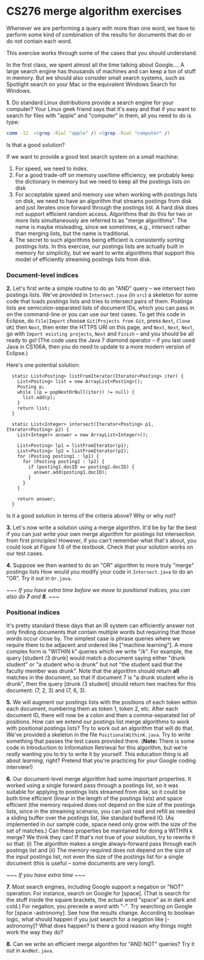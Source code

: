 # CS276 merge algorithm exercises

Whenever we are performing a query with more than one word, we have to perform
some kind of combination of the results for documents that do or do not 
contain each word. 

This exercise works through some of the cases that you should understand.

In the first class, we spent almost all the time talking about Google....
A large search engine has thousands of machines and can keep a ton of stuff
in memory. But we should also consider small search systems, such as Spotlight
search on your Mac or the equivalent Windows Search for Windows.

**1.**
Do standard Linux distributions provide a search engine for your computer?
Your Linux geek friend says that it's easy and that if you want to search for
files with "apple" and "computer" in them, all you need to do is type:
```bash
comm -12  <(grep -Riwl "apple" /) <(grep -Riwl "computer" /)
```
Is that a good solution?

If we want to provide a good text search system on a small machine:
 1. For speed, we need to index.
 2. For a good trade-off on memory use/time efficiency, we probably keep the dictionary in memory
   but we need to keep all the postings lists on disk
 3. For acceptable speed and memory use when working with postings lists on disk, we need to have an algorithm
   that streams postings from disk and just iterates once forward through the 
   postings list. A hard disk does not support efficient random access.
   Algorithms that do this for two or more lists simultaneously are referred to 
   as "merge algorithms". The name is maybe misleading, since we sometimes, e.g.,
   intersect rather than merging lists, but the name is traditional.
 4. The secret to such algorithms being efficient is consistently *sorting* postings lists.
In this exercise, our postings lists are actually built in memory for simplicity, 
but we want to write algorithms that support this model of efficiently streaming postings lists 
from disk.

### Document-level indices

**2.**
Let's first write a simple routine to do an "AND" query – we intersect two postings lists.
We've provided in `Intersect.java` (in `src`) a skeleton for some code that loads postings
lists and tries to intersect pairs of them. Postings lists are semicolon-separated lists
of document IDs, which you can pass in on the command-line or you can use our test cases.
To get this code in Eclipse, do `File|Import` choose `Git|Projects from Git`, press `Next`,
`Clone URI` then `Next`, then enter the HTTPS URI on this page, and `Next`, `Next`, `Next`, 
go with `Import existing projects`, `Next` and `Finish` – and you should be all ready to go!
(The code uses the Java 7 diamond operator – if you last used Java in CS106A, then you do
need to update to a more modern version of Eclipse.)

Here's one potential solution:

```
  static List<Posting> listFromIterator(Iterator<Posting> iter) {
    List<Posting> list = new ArrayList<Posting>();
    Posting p;
    while ((p = popNextOrNull(iter)) != null) {
      list.add(p);
    }
    return list;
  }

  static List<Integer> intersect(Iterator<Posting> p1, Iterator<Posting> p2) {
    List<Integer> answer = new ArrayList<Integer>();

    List<Posting> lp1 = listFromIterator(p1);
    List<Posting> lp2 = listFromIterator(p2);
    for (Posting posting1 : lp1) {
      for (Posting posting2 : lp2) {
        if (posting1.docID == posting2.docID) {
          answer.add(posting1.docID);
        }
      }
    }

    return answer;
  }
```

Is it a good solution in terms of the criteria above? Why or why not?

**3.** 
Let's now write a solution using a merge algorithm.
It'd be by far the best if you can just write your own merge algorithm for 
postings list intersection from first principles!
However, if you can't remember what that's about, you could look at Figure 1.6
of the textbook. Check that your solution works on our test cases.

**4.** 
Suppose we then wanted to do an "OR" algorithm to more truly "merge" postings lists
How would you modify your code in `Intersect.java` to do an "OR". 
Try it out in `Or.java`.
 
*~~~ If you have extra time before we move to positional indices, you can also do __7__ and __8__. ~~~*

### Positional indices

It's pretty standard these days that an IR system can efficiently answer not only finding documents that
contain multiple words but requiring that those words occur close by. The simplest case is
phrase queries where we require them to be adjacent and ordered like ["machine learning"].
A more complex form is "WITHIN k" queries which we write "/k".  For example, 
the query [student /3 drunk] would match a document saying either "drunk student" or 
"a student who is drunk" but not "the student said that the faculty member was drunk".
Note that the algorithm should return **all** matches in the document, so that if document 7 is
"a drunk student who is drunk", then the query [drunk /3 student] should return two maches for 
this document: (7, 2, 3) and (7, 6, 3).

**5.** 
We will augment our postings lists with the positions of each token within each document,
numbering them as token 1, token 2, etc. After each document ID, there will now be a colon
and then a comma-separated list of positions. How can we extend our postings list merge
algorithms to work with positional postings lists? Try to work out an algorithm that will do that.
We've provided a skeleton in the file `PositionalWithinK.java`. Try to write something that 
passes the test cases provided there.  (**Note:** There is some code in Introduction to Information Retrieval
for this algorithm, but we're _really_ wanting you to try to write it by yourself. This education thing is
all about _learning_, right? Pretend that you're practicing for your Google coding interview!)

**6.**
Our document-level merge algorithm had some important properties. It worked using a single forward pass
through a postings list, so it was suitable for applying to postings lists streamed from disk, so it could be both time efficient
(linear in the length of the postings lists) and space efficient (the memory required does not depend on the size of the postings
lists, since in the streaming scenario, you can just read and refill as needed a sliding buffer over the postings list,
like standard buffered IO.  (As implemented in our sample code, space need only grow with the size of the set of matches.)
Can these properties be maintained for doing a WITHIN k merge?  We think they can!  If that's not true of your solution, 
try to rewrite it so that: (i) The algorithm makes a single always-forward pass through each postings list and (ii) 
The memory required does not depend on the size of the input postings list, not even the size of the postings list
for a single document (this is useful – some documents are very long!).


*~~~ If you have extra time ~~~*

**7.**
Most search engines, including Google support a negation or "NOT" operation.
For instance, search on Google for [space]. (That is search for the stuff inside the square brackets, the actual
word "space" as in dark and cold.)
For negation, you precede a word with "-". Try searching on Google for [space -astronomy]. See how
the results change. According to boolean logic, what should happen if you just search for a negation like [-astronomy]?  What 
does happen? Is there a good reason why things might work the way they do?

**8.**
Can we write an efficient merge algorithm for "AND NOT" queries?
 Try it out in `AndNot.java`.
